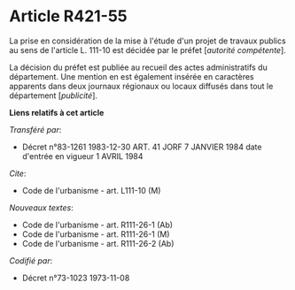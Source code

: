 # Article R421-55

La prise en considération de la mise à l'étude d'un projet de travaux publics au sens de l'article L. 111-10 est décidée par
le préfet [*autorité compétente*].

La décision du préfet est publiée au recueil des actes administratifs du département. Une mention en est également insérée en
caractères apparents dans deux journaux régionaux ou locaux diffusés dans tout le département [*publicité*].

**Liens relatifs à cet article**

_Transféré par_:

  - Décret n°83-1261 1983-12-30 ART. 41 JORF 7 JANVIER 1984 date d'entrée en vigueur 1 AVRIL 1984

_Cite_:

  - Code de l'urbanisme - art. L111-10 (M)

_Nouveaux textes_:

  - Code de l'urbanisme - art. R111-26-1 (Ab)
  - Code de l'urbanisme - art. R111-26-1 (M)
  - Code de l'urbanisme - art. R111-26-2 (Ab)

_Codifié par_:

  - Décret n°73-1023 1973-11-08

